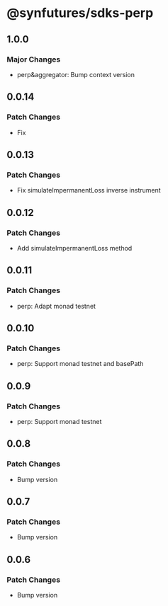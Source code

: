 # @synfutures/sdks-perp

## 1.0.0

### Major Changes

- perp&aggregator: Bump context version

## 0.0.14

### Patch Changes

- Fix

## 0.0.13

### Patch Changes

- Fix simulateImpermanentLoss inverse instrument

## 0.0.12

### Patch Changes

- Add simulateImpermanentLoss method

## 0.0.11

### Patch Changes

- perp: Adapt monad testnet

## 0.0.10

### Patch Changes

- perp: Support monad testnet and basePath

## 0.0.9

### Patch Changes

- perp: Support monad testnet

## 0.0.8

### Patch Changes

- Bump version

## 0.0.7

### Patch Changes

- Bump version

## 0.0.6

### Patch Changes

- Bump version
